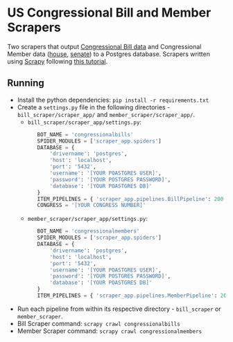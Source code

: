 # US Congressional Bill and Member Scrapers

Two scrapers that output [Congressional Bill data](https://www.gpo.gov/fdsys/bulkdata/BILLSTATUS) and Congressional Member data ([house](http://clerk.house.gov/xml/lists/MemberData.xml), [senate](https://www.senate.gov/general/contact_information/senators_cfm.xml)) to a Postgres database. Scrapers written using [Scrapy](https://scrapy.org/) following [this tutorial](http://newcoder.io/scrape/intro/).

## Running

* Install the python dependencies: `pip install -r requirements.txt`
* Create a `settings.py` file in the following directories - `bill_scraper/scraper_app/` and `member_scraper/scraper_app/`.
   * `bill_scraper/scraper_app/settings.py`:
     ```python
        BOT_NAME = 'congressionalbills'
        SPIDER_MODULES = ['scraper_app.spiders']
        DATABASE = {
            'drivername': 'postgres',
            'host': 'localhost',
            'port': '5432',
            'username': '[YOUR POASTGRES USER]',
            'password': '[YOUR POSTGRES PASSWORD]',
            'database': '[YOUR POASTGRES DB]'
        }
        ITEM_PIPELINES = { 'scraper_app.pipelines.BillPipeline': 200 }
        CONGRESS = '[YOUR CONGRESS NUMBER]'
     ```
   * `member_scraper/scraper_app/settings.py`:
     ```python
        BOT_NAME = 'congressionalmembers'
        SPIDER_MODULES = ['scraper_app.spiders']
        DATABASE = {
            'drivername': 'postgres',
            'host': 'localhost',
            'port': '5432',
            'username': '[YOUR POASTGRES USER]',
            'password': '[YOUR POSTGRES PASSWORD]',
            'database': '[YOUR POASTGRES DB]'
        }
        ITEM_PIPELINES = { 'scraper_app.pipelines.MemberPipeline': 200 }
     ```
* Run each pipeline from within its respective directory - `bill_scraper` or `member_scraper`.
* Bill Scraper command: `scrapy crawl congressionalbills`
* Member Scraper command: `scrapy crawl congressionalmembers`